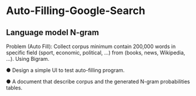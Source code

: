 # Auto-Filling-Google-Search
## Language model N-gram 
Problem (Auto Fill): Collect corpus minimum contain 200,000 words in specific field (sport, economic, political, …) from (books, news, Wikipedia, ...). Using Bigram.

● Design a simple UI to test auto-filling program.

● A document that describe  corpus and the generated N-gram probabilities tables.
